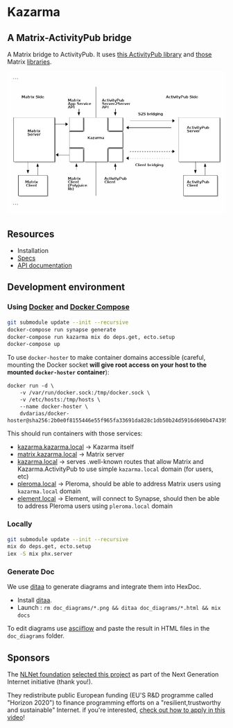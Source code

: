 # Kazarma

## A Matrix-ActivityPub bridge

A Matrix bridge to ActivityPub. It uses [this ActivityPub library](https://github.com/commonspub/ActivityPub) and [those](https://gitlab.com/kazarma/matrix_app_service.ex) Matrix [libraries](https://gitlab.com/uhoreg/polyjuice_client).

![overview](doc_diagrams/overview.png)

## Resources

- Installation
- [Specs](https://gitlab.com/kazarma/kazarma/-/wikis/Specs)
- [API documentation](https://kazarma.gitlab.io/matrix_app_service.ex)

## Development environment

### Using [Docker](https://docs.docker.com/get-docker/) and [Docker Compose](https://docs.docker.com/compose/install/)

```bash
git submodule update --init --recursive
docker-compose run synapse generate
docker-compose run kazarma mix do deps.get, ecto.setup
docker-compose up
```

To use `docker-hoster` to make container domains accessible (careful, mounting the Docker socket **will give root access on your host to the mounted `docker-hoster` container**):
```
docker run -d \
    -v /var/run/docker.sock:/tmp/docker.sock \
    -v /etc/hosts:/tmp/hosts \
    --name docker-hoster \
    dvdarias/docker-hoster@sha256:2b0e0f8155446e55f965fa33691da828c1db50b24d5916d690b47439524291ba
```

This should run containers with those services:
- [kazarma.kazarma.local](http://kazarma.kazarma.local) -> Kazarma itself
- [matrix.kazarma.local](http://matrix.kazarma.local) -> Matrix server
- [kazarma.local](http://kazarma.local) -> serves .well-known routes that allow Matrix and Kazarma.ActivityPub to use simple `kazarma.local` domain (for users, etc)
- [pleroma.local](http://pleroma.local) -> Pleroma, should be able to address Matrix users using `kazarma.local` domain
- [element.local](http://element.local) -> Element, will connect to Synapse, should then be able to address Pleroma users using `pleroma.local` domain

### Locally

```bash
git submodule update --init --recursive
mix do deps.get, ecto.setup
iex -S mix phx.server
```

### Generate Doc

We use [ditaa](http://ditaa.sourceforge.net) to generate diagrams and integrate them into HexDoc.
- Install [ditaa](http://ditaa.sourceforge.net).
- Launch : `rm doc_diagrams/*.png && ditaa doc_diagrams/*.html && mix docs`

To edit diagrams use [asciiflow](http://asciiflow.com/) and paste the result in HTML files in the `doc_diagrams` folder.

## Sponsors

The [NLNet foundation](https://nlnet.nl/) [selected this project](https://nlnet.nl/project/Matrix-CommonsPub/) as part of the Next Generation Internet initiative (thank you!).

They redistribute public European funding (EU'S R&D programme called "Horizon 2020") to finance programming efforts on a "resilient,trustworthy and sustainable" Internet. if you're interested, [check out how to apply in this video](https://media.ccc.de/v/36c3-10795-ngi_zero_a_treasure_trove_of_it_innovation)!
